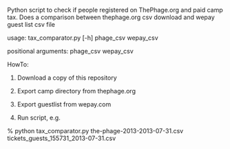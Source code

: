 Python script to check if people registered on ThePhage.org and paid camp tax. 
Does a comparison between thephage.org csv download and wepay guest list csv file

usage: tax_comparator.py [-h] phage_csv wepay_csv

positional arguments:
  phage_csv
  wepay_csv


HowTo:

1. Download a copy of this repository 
2. Export camp directory from thephage.org
3. Export guestlist from wepay.com

4. Run script, e.g.

  % python tax_comparator.py the-phage-2013-2013-07-31.csv tickets_guests_155731_2013-07-31.csv


